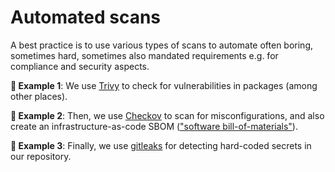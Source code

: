 # Automated scans

A best practice is to use various types of scans to automate often boring, sometimes hard, sometimes also mandated requirements e.g. for compliance and security aspects.

**🎯 Example 1**: We use [Trivy](https://github.com/aquasecurity/trivy) to check for vulnerabilities in packages (among other places).

**🎯 Example 2**: Then, we use [Checkov](https://www.checkov.io) to scan for misconfigurations, and also create an infrastructure-as-code SBOM (["software bill-of-materials"](https://en.wikipedia.org/wiki/Software_bill_of_materials)).

**🎯 Example 3**: Finally, we use [gitleaks](https://github.com/zricethezav/gitleaks) for detecting hard-coded secrets in our repository.

